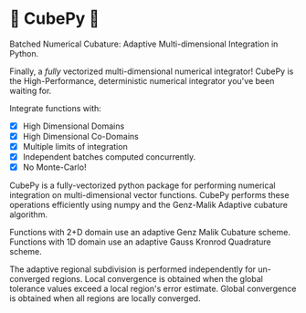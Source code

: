 # 🧊 CubePy 🐍

Batched Numerical Cubature: Adaptive Multi-dimensional Integration in Python.

Finally, a _fully_ vectorized multi-dimensional numerical integrator! CubePy is the
High-Performance, deterministic numerical integrator you've been waiting for.

Integrate functions with:
 - [x] High Dimensional Domains
 - [x] High Dimensional Co-Domains
 - [x] Multiple limits of integration
 - [x] Independent batches computed concurrently.
 - [x] No Monte-Carlo!

CubePy is a fully-vectorized python package for performing numerical integration on
multi-dimensional vector functions. CubePy performs these operations efficiently using
numpy and the Genz-Malik Adaptive cubature algorithm.

Functions with 2+D domain use an adaptive Genz Malik Cubature scheme.
Functions with 1D domain use an adaptive Gauss Kronrod Quadrature scheme.

The adaptive regional subdivision is performed independently for un-converged regions.
Local convergence is obtained when the global tolerance values exceed a local
region's error estimate.
Global convergence is obtained when all regions are locally converged.
